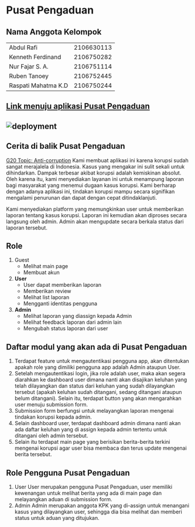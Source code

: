 # Pusat Pengaduan

## Nama Anggota Kelompok

<table>
<tr>
<td> Abdul Rafi </td> 
<td> 2106630113 </td> 
</tr>
<tr>
<td> Kenneth Ferdinand </td> 
<td> 2106750282 </td> 
</tr>
<tr>
<td> Nur Fajar S. A. </td> 
<td> 2106751114 </td> 
</tr>
<tr>
<td> Ruben Tanoey </td> 
<td> 2106752445 </td> 
</tr>
<tr>
<td> Raspati Mahatma K.D </td> 
<td> 2106750244 </td> 
</tr>
</table>


## [Link menuju aplikasi Pusat Pengaduan](https://pusat-pengaduan.up.railway.app/)<br>
## ![deployment](https://github.com/PBP-G20Project/pusat-pengaduan/actions/workflows/dpl.yml/badge.svg)
## Cerita di balik Pusat Pengaduan

[G20 Topic: Anti-corruption](https://www.oecd.org/g20/topics/anti-corruption/)
Kami membuat aplikasi ini karena korupsi sudah sangat merajalela di Indonesia. Kasus yang mengakar ini sulit sekali untuk dihindarkan. Dampak terbesar akibat korupsi adalah kemiskinan absolut. Oleh karena itu, kami menyediakan layanan ini untuk menampung laporan bagi masyarakat yang menemui dugaan kasus korupsi. Kami berharap dengan adanya aplikasi ini, tindakan korupsi mampu secara signifikan mengalami penurunan dan dapat dengan cepat ditindaklanjuti.

Kami menyediakan platform yang memungkinkan user untuk memberikan laporan tentang kasus korupsi. Laporan ini kemudian akan diproses secara langsung oleh admin. Admin akan mengupdate secara berkala status dari laporan tersebut.

## Role
1. Guest
    * Melihat main page
    * Membuat akun
3. **User**
    * User dapat memberikan laporan 
    * Memberikan review
    * Melihat list laporan
    * Mengganti identitas pengguna
4. **Admin**
    * Melihat laporan yang diassign kepada Admin
    * Melihat feedback laporan dari admin lain
    * Mengubah status laporan dari user

## Daftar modul yang akan ada di Pusat Pengaduan 

1. Terdapat feature untuk mengautentikasi pengguna app, akan ditentukan apakah role yang dimiliki pengguna app adalah Admin ataupun User.
2. Setelah mengautentikasi login, jika role adalah user, maka akan segera diarahkan ke dashboard user dimana nanti akan disajikan keluhan yang telah dilayangkan dan status dari keluhan yang sudah dilayangkan tersebut (apakah keluhan sudah ditangani, sedang ditangani ataupun belum ditangani). Selain itu, terdapat button yang akan mengarahkan user menuju submission form.
3. Submission form berfungsi untuk melayangkan laporan mengenai tindakan korupsi kepada admin. 
4. Selain dashboard user, terdapat dashboard admin dimana nanti akan ada daftar keluhan yang di assign kepada admin tertentu untuk ditangani oleh admin tersebut.
5. Selain itu terdapat main page yang berisikan berita-berita terkini mengenai korupsi agar user bisa membaca dan terus update mengenai berita tersebut.

## Role Pengguna Pusat Pengaduan 

1. User
User merupakan pengguna Pusat Pengaduan, user memiliki kewenangan untuk melihat berita yang ada di main page dan melayangkan aduan di submission form.
2. Admin
Admin merupakan anggota KPK yang di-assign untuk menangani kasus yang    dilayangkan user, sehingga dia bisa melihat dan memberi status untuk aduan yang ditujukan.
